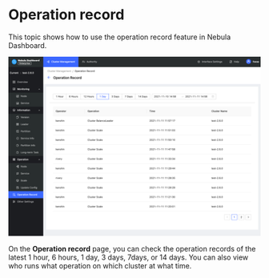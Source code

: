 # Operation record

This topic shows how to use the operation record feature in Nebula Dashboard.

![operation record](../figs/ds-018.png)

On the **Operation record** page, you can check the operation records of the latest 1 hour, 6 hours, 1 day, 3 days, 7days, or 14 days. You can also view who runs what operation on which cluster at what time.
